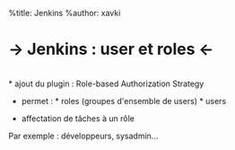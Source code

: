 %title: Jenkins
%author: xavki

-> Jenkins : user et roles <-
========


<br>
* ajout du plugin : Role-based Authorization Strategy




* permet :
		* roles (groupes d'ensemble de users)
		* users



* affectation de tâches à un rôle
 
Par exemple : développeurs, sysadmin...



